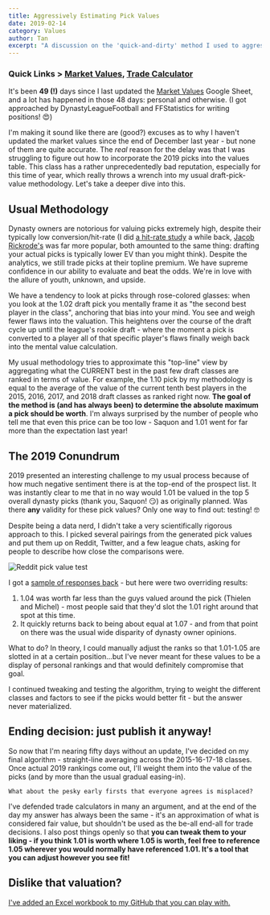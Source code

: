 ```yaml
---
title: Aggressively Estimating Pick Values
date: 2019-02-14
category: Values
author: Tan
excerpt: "A discussion on the 'quick-and-dirty' method I used to aggressively estimate pick values for the [DP calculator](https://apps.dynastyprocess.com/calculator)."
---
```


### Quick Links > [Market Values](http://dynastyprocess.com/downloads/values), [Trade Calculator](http://dynastyprocess.com/downloads/calculator)

It's been **49 (!)** days since I last updated the [Market Values](http://dynastyprocess.com/downloads/values) Google Sheet, and a lot has happened in those 48 days: personal and otherwise. (I got approached by DynastyLeagueFootball and FFStatistics for writing positions! :heart_eyes:)

I'm making it sound like there are (good?) excuses as to why I haven't updated the market values since the end of December last year - but none of them are quite accurate. The *real* reason for the delay was that I was struggling to figure out how to incorporate the 2019 picks into the values table. This class has a rather unprecedentedly bad reputation, especially for this time of year, which really throws a wrench into my usual draft-pick-value methodology. Let's take a deeper dive into this.

## Usual Methodology

Dynasty owners are notorious for valuing picks extremely high, despite their typically low conversion/hit-rate (I did [a hit-rate study](https://www.footballdiehards.com/fantasy-football-columns/html/fantasy-football-dynasty-101-rookie-draft-and-player-development.cfm) a while back, [Jacob Rickrode's](http://web.archive.org/web/20171027053122/http://www.rotoworld.com/articles/nfl/71382/446/dynasty-rookie-pick-hit-rates) was far more popular, both amounted to the same thing: drafting your actual picks is typically lower EV than you might think). Despite the analytics, we still trade picks at their topline premium. We have supreme confidence in our ability to evaluate and beat the odds. We're in love with the allure of youth, unknown, and upside.

 We have a tendency to look at picks through rose-colored glasses: when you look at the 1.02 draft pick you mentally frame it as "the second best player in the class", anchoring that bias into your mind. You see and weigh fewer flaws into the valuation. This heightens over the course of the draft cycle up until the league's rookie draft - where the moment a pick is converted to a player all of that specific player's flaws finally weigh back into the mental value calculation.

 My usual methodology tries to approximate this "top-line" view by aggregating what the CURRENT best in the past few draft classes are ranked in terms of value. For example, the 1.10 pick by my methodology is equal to the average of the value of the current tenth best players in the 2015, 2016, 2017, and 2018 draft classes as ranked right now. **The goal of the method is (and has always been) to determine the absolute maximum a pick should be worth**. I'm always surprised by the number of people who tell me that even this price can be too low - Saquon and 1.01 went for far more than the expectation last year!

 ## The 2019 Conundrum

 2019 presented an interesting challenge to my usual process because of how much negative sentiment there is at the top-end of the prospect list. It was instantly clear to me that in no way would 1.01 be valued in the top 5 overall dynasty picks (thank you, Saquon! :smirk:) as originally planned. Was there **any** validity for these pick values? Only one way to find out: testing! 🤓

 Despite being a data nerd, I didn't take a very scientifically rigorous approach to this. I picked several pairings from the generated pick values and put them up on Reddit, Twitter, and a few league chats, asking for people to describe how close the comparisons were.

 ![Reddit pick value test](/assets/images/pickvaluetest.png)

 I got a [sample of responses back](https://www.reddit.com/r/DynastyFF/comments/aizzm1/discussion_dynastydashboardcom_needs_your_help/) - but here were two overriding results:
 1. 1.04 was worth far less than the guys valued around the pick (Thielen and Michel) - most people said that they'd slot the 1.01 right around that spot at this time.
 2. It quickly returns back to being about equal at 1.07 - and from that point on there was the usual wide disparity of dynasty owner opinions.

 What to do? In theory, I could manually adjust the ranks so that 1.01-1.05 are slotted in at a certain position...but I've never meant for these values to be a display of personal rankings and that would definitely compromise that goal.

 I continued tweaking and testing the algorithm, trying to weight the different classes and factors to see if the picks would better fit - but the answer never materialized.

## Ending decision: just publish it anyway!

 So now that I'm nearing fifty days without an update, I've decided on my final algorithm - straight-line averaging across the 2015-16-17-18 classes. Once actual 2019 rankings come out, I'll weight them into the value of the picks (and by more than the usual gradual easing-in).

    What about the pesky early firsts that everyone agrees is misplaced?

I've defended trade calculators in many an argument, and at the end of the day my answer has always been the same - it's an approximation of what is considered fair value, but shouldn't be used as the be-all end-all for trade decisions. I also post things openly so that **you can tweak them to your liking - if you think 1.01 is worth where 1.05 is worth, feel free to reference 1.05 wherever you would normally have referenced 1.01. It's a tool that you can adjust however you see fit!**

## Dislike that valuation?

[I've added an Excel workbook to my GitHub that you can play with.](https://github.com/tanho63/dynastyprocess/blob/master/files/values-calculator.xlsx)
